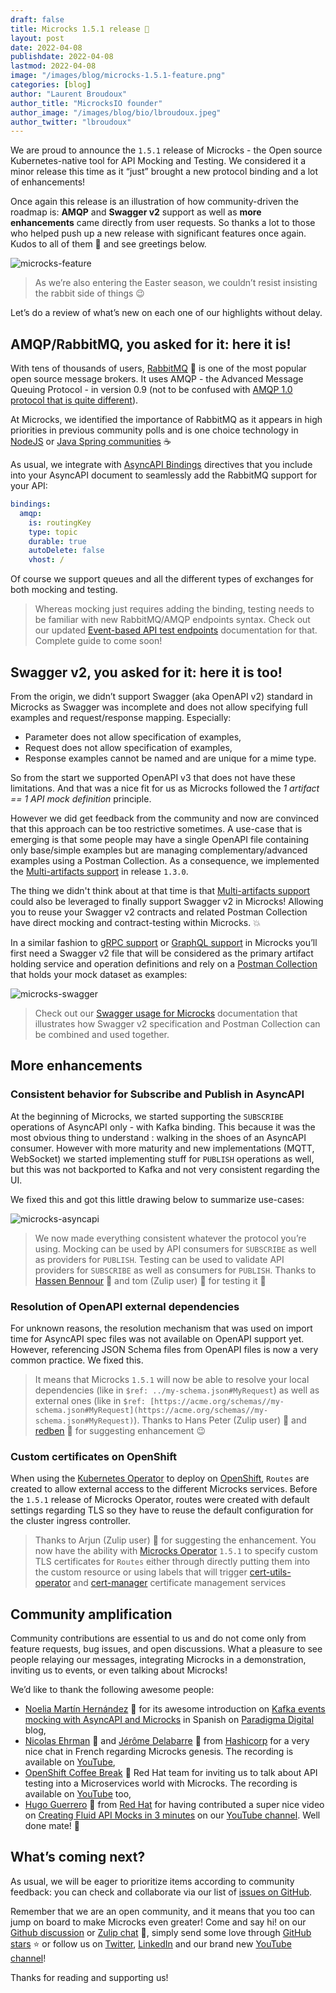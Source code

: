 ```yaml
---
draft: false
title: Microcks 1.5.1 release 🚀
layout: post
date: 2022-04-08
publishdate: 2022-04-08
lastmod: 2022-04-08
image: "/images/blog/microcks-1.5.1-feature.png"
categories: [blog]
author: "Laurent Broudoux"
author_title: "MicrocksIO founder"
author_image: "/images/blog/bio/lbroudoux.jpeg"
author_twitter: "lbroudoux"
---
```


We are proud to announce the `1.5.1` release of Microcks - the Open source Kubernetes-native tool for API Mocking and Testing. We considered it a minor release this time as it “just” brought a new protocol binding and a lot of enhancements!

Once again this release is an illustration of how community-driven the roadmap is: **AMQP** and **Swagger v2** support as well as **more** **enhancements** came directly from user requests. So thanks a lot to those who helped push up a new release with significant features once again. Kudos to all of them 👏 and see greetings below.

![microcks-feature](/images/blog/microcks-1.5.1-feature.png)

> As we’re also entering the Easter season, we couldn’t resist insisting the rabbit side of things 😉

Let’s do a review of what’s new on each one of our highlights without delay.

## AMQP/RabbitMQ, you asked for it: here it is!

With tens of thousands of users, [RabbitMQ](https://www.rabbitmq.com/) 🐇 is one of the most popular open source message brokers. It uses AMQP - the Advanced Message Queuing Protocol - in version 0.9 (not to be confused with [AMQP 1.0 protocol that is quite different](https://www.rabbitmq.com/specification.html)).

At Microcks, we identified the importance of RabbitMQ as it appears in high priorities in previous community polls and is one choice technology in [NodeJS](https://levelup.gitconnected.com/introduction-to-rabbitmq-with-nodejs-61e2aec0c52c) or [Java Spring communities](https://spring.io/guides/gs/messaging-rabbitmq/) ☕

As usual, we integrate with [AsyncAPI Bindings](https://github.com/asyncapi/bindings/tree/master/amqp) directives that you include into your AsyncAPI document to seamlessly add the RabbitMQ support for your API: 

```yaml
bindings:
  amqp:
    is: routingKey
    type: topic
    durable: true
    autoDelete: false
    vhost: /
```

Of course we support queues and all the different types of exchanges for both mocking and testing.

> Whereas mocking just requires adding the binding, testing needs to be familiar with new RabbitMQ/AMQP endpoints syntax. Check out our updated [Event-based API test endpoints](https://microcks.io/documentation/using/tests/#event-based-apis) documentation for that. Complete guide to come soon!

## Swagger v2, you asked for it: here it is too!

From the origin, we didn’t support Swagger (aka OpenAPI v2) standard in Microcks as Swagger was incomplete and does not allow specifying full examples and request/response mapping. Especially:

* Parameter does not allow specification of examples,
* Request does not allow specification of examples,
* Response examples cannot be named and are unique for a mime type.

So from the start we supported OpenAPI v3 that does not have these limitations. And that was a nice fit for us as Microcks followed the _1 artifact == 1 API mock definition_ principle.

However we did get feedback from the community and now are convinced that this approach can be too restrictive sometimes. A use-case that is emerging is that some people may have a single OpenAPI file containing only base/simple examples but are managing complementary/advanced examples using a Postman Collection. As a consequence, we implemented the [Multi-artifacts support](https://microcks.io/documentation/using/importers/#multi-artifacts-support) in release `1.3.0`.

The thing we didn't think about at that time is that [Multi-artifacts support](https://microcks.io/documentation/using/importers/#multi-artifacts-support) could also be leveraged to finally support Swagger v2 in Microcks! Allowing you to reuse your Swagger v2 contracts and related Postman Collection have direct mocking and contract-testing within Microcks. 💥

In a similar fashion to [gRPC support](https://microcks.io/documentation/using/grpc/) or [GraphQL support](https://microcks.io/documentation/using/graphql/) in Microcks you’ll first need a Swagger v2 file that will be considered as the primary artifact holding service and operation definitions and rely on a [Postman Collection](https://www.postman.com/collection/) that holds your mock dataset as examples:

![microcks-swagger](/images/blog/microcks-1.5.1-swagger.png)

> Check out our [Swagger usage for Microcks](https://microcks.io/documentation/using/swagger/) documentation that illustrates how Swagger v2 specification and Postman Collection can be combined and used together.

## More enhancements

### Consistent behavior for Subscribe and Publish in AsyncAPI

At the beginning of Microcks, we started supporting the `SUBSCRIBE` operations of AsyncAPI only - with Kafka binding. This because it was the most obvious thing to understand : walking in the shoes of an AsyncAPI consumer. However with more maturity and new implementations (MQTT, WebSocket) we started implementing stuff for `PUBLISH` operations as well, but this was not backported to Kafka and not very consistent regarding the UI.

We fixed this and got this little drawing below to summarize use-cases:

![microcks-asyncapi](/images/blog/microcks-1.5.1-asyncapi.png)

> We now made everything consistent whatever the protocol you’re using. Mocking can be used by API consumers for `SUBSCRIBE` as well as providers for `PUBLISH`. Testing can be used to validate API providers for `SUBSCRIBE` as well as consumers for `PUBLISH`. Thanks to [Hassen Bennour](https://github.com/Hassen-BENNOUR) 🙏 and tom (Zulip user) 🙏 for testing it 🧪

### Resolution of OpenAPI external dependencies

For unknown reasons, the resolution mechanism that was used on import time for AsyncAPI spec files was not available on OpenAPI support yet. However, referencing JSON Schema files from OpenAPI files is now a very common practice. We fixed this.

> It means that Microcks `1.5.1` will now be able to resolve your local dependencies (like in `$ref: ../my-schema.json#MyRequest`) as well as external ones (like in `$ref: [https://acme.org/schemas//my-schema.json#MyRequest](https://acme.org/schemas//my-schema.json#MyRequest)`). Thanks to Hans Peter (Zulip user) 🙏 and [redben](https://github.com/redben) 🙏 for suggesting enhancement 😉


### Custom certificates on OpenShift

When using the [Kubernetes Operator](https://microcks.io/documentation/installing/operator/) to deploy on [OpenShift](https://openshift.com), `Routes` are created to allow external access to the different Microcks services. Before the `1.5.1` release of Microcks Operator, routes were created with default settings regarding TLS so they have to reuse the default configuration for the cluster ingress controller.  

> Thanks to Arjun (Zulip user) 🙏 for suggesting the enhancement. You now have the ability with [Microcks Operator](https://operatorhub.io/operator/microcks) `1.5.1` to specify custom TLS certificates for `Routes` either through directly putting them into the custom resource or using labels that will trigger [cert-utils-operator](https://github.com/redhat-cop/cert-utils-operator) and [cert-manager](https://cert-manager.io/) certificate management services


## Community amplification

Community contributions are essential to us and do not come only from feature requests, bug issues, and open discussions. What a pleasure to see people relaying our messages, integrating Microcks in a demonstration, inviting us to events, or even talking about Microcks!

We’d like to thank the following awesome people:

* [Noelia Martín Hernández](https://www.linkedin.com/in/noelia-mart%C3%ADn-hern%C3%A1ndez-9bb12960/) 🙏 for its awesome introduction on [Kafka events mocking with AsyncAPI and Microcks](https://www.paradigmadigital.com/dev/mockear-eventos-en-kafka-con-asyncapi-microcks/) in Spanish on [Paradigma Digital](https://www.paradigmadigital.com/) blog,
* [Nicolas Ehrman](https://www.linkedin.com/in/nicolas-ehrman-629b8910/) 🙏 and [Jérôme Delabarre](https://www.linkedin.com/in/jerome-delabarre-a350848/) 🙏 from [Hashicorp](https://www.hashicorp.com/) for a very nice chat in French regarding Microcks genesis. The recording is available on [YouTube](https://www.youtube.com/watch?v=QrMIY4E36dg),
* [OpenShift Coffee Break](https://www.youtube.com/playlist?list=PLaR6Rq6Z4IqdKiGzRkBRKCiyAzQ5hM-rb) 🙏 Red Hat team for inviting us to talk about API testing into a Microservices world with Microcks. The recording is available on [YouTube](https://www.youtube.com/watch?v=j1vRuXNSsHo&list=PLaR6Rq6Z4IqdKiGzRkBRKCiyAzQ5hM-rb&index=8) too,
* [Hugo Guerrero](https://github.com/hguerrero ) 🙏 from [Red Hat](https://redhat.com) for having contributed a super nice video on [Creating Fluid API Mocks in 3 minutes](https://www.youtube.com/watch?v=7jQClrrR-Dw) on our [YouTube channel](https://www.youtube.com/c/Microcks). Well done mate! 💪


## What’s coming next?

As usual, we will be eager to prioritize items according to community feedback: you can check and collaborate via our list of [issues on GitHub](https://github.com/microcks/microcks/issues). 

Remember that we are an open community, and it means that you too can jump on board to make Microcks even greater! Come and say hi! on our [Github discussion](https://github.com/microcks/microcks/discussions) or [Zulip chat](https://microcksio.zulipchat.com/) 🐙, simply send some love through [GitHub stars](https://github.com/microcks/microcks) ⭐️ or follow us on [Twitter](https://twitter.com/microcksio), [LinkedIn](https://www.linkedin.com/company/microcks/) and our brand new [YouTube channel](https://www.youtube.com/c/Microcks)!

Thanks for reading and supporting us!
